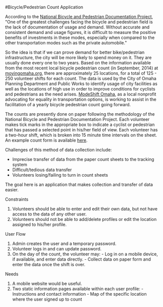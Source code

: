 #Bicycle/Pedestrian Count Application

According to the [National Bicycle and Pedestrian Documentation Project](http://www.bikepeddocumentation.org), "One of the greatest challenges facing the bicycle and pedestrian field is the lack of documentation of usage and demand. Without accurate and consistent demand and usage figures, it is difficult to measure the positive benefits of investments in these modes, especially when compared to the other transportation modes such as the private automobile."

So the idea is that if we can prove demand for better bike/pedestrian infrastructure, the city will be more likely to spend money on it. They are usually done every one to two years. Based on the information available from the most recent local bicycle pedestrian count (in September, 2014) at [movingomaha.org](http://www.movingomaha.org), there are approximately 25 locations, for a total of 125 - 250 volunteer shifts for each count. The data is used by the City of Omaha Planning Department and Public Works to identify usage of city facilities as well as the locations of high use in order to improve conditions for cyclists and pedestrians as the need arises. [ModeShift Omaha](http://www.modeshiftomaha.org), as a local nonprofit advocating for equality in transportation options, is working to assist in the facilitation of a yearly bicycle pedestrian count going forward.

The counts are presently done on paper following the methodology of the National Bicycle and Pedestrian Documentation Project. Each volunteer makes tick marks in the appropriate box to indicate a cyclist or pedestrian that has passed a selected point in his/her field of view. Each volunteer has a two-hour shift, which is broken into 15 minute time intervals on the sheet. An example count form is available [here](http://movingomaha.org/images/stories/content/Counts/Instruction_sheet/009_16andCapitol.pdf).

Challenges of this method of data collection include:
  - Imprecise transfer of data from the paper count sheets to the tracking system
  - Difficult/tedious data transfer
  - Volunteers losing/failing to turn in count sheets

The goal here is an application that makes collection and transfer of data easier.

Constraints
  1. Volunteers should be able to enter and edit their own data, but not have access to the data of any other user.
  2. Volunteers should not be able to add/delete profiles or edit the location assigned to his/her profile.

User Flow
  1. Admin creates the user and a temporary password.
  2. Volunteer logs in and can update password.
  3. On the day of the count, the volunteer may:
    - Log in on a mobile device, if available, and enter data directly.
    - Collect data on paper form and enter the data once the shift is over.

Needs
  1. A mobile website would be useful.
  2. Two static information pages available within each user profile:
    - Instructions and contact information
    - Map of the specific location where the user signed up to count
